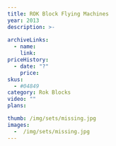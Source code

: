 ```yaml
---
title: ROK Block Flying Machines
year: 2013
description: >-
  
archiveLinks:
  - name: 
    link: 
priceHistory:
  - date: "?"
    price: 
skus:
  - #04849
category: Rok Blocks
video: ""
plans:

thumb: /img/sets/missing.jpg
images:
  -  /img/sets/missing.jpg
---
```


